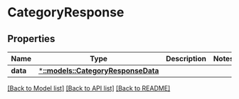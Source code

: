 # CategoryResponse

## Properties

Name | Type | Description | Notes
------------ | ------------- | ------------- | -------------
**data** | [***::models::CategoryResponseData**](CategoryResponse_data.md) |  | 

[[Back to Model list]](../README.md#documentation-for-models) [[Back to API list]](../README.md#documentation-for-api-endpoints) [[Back to README]](../README.md)


